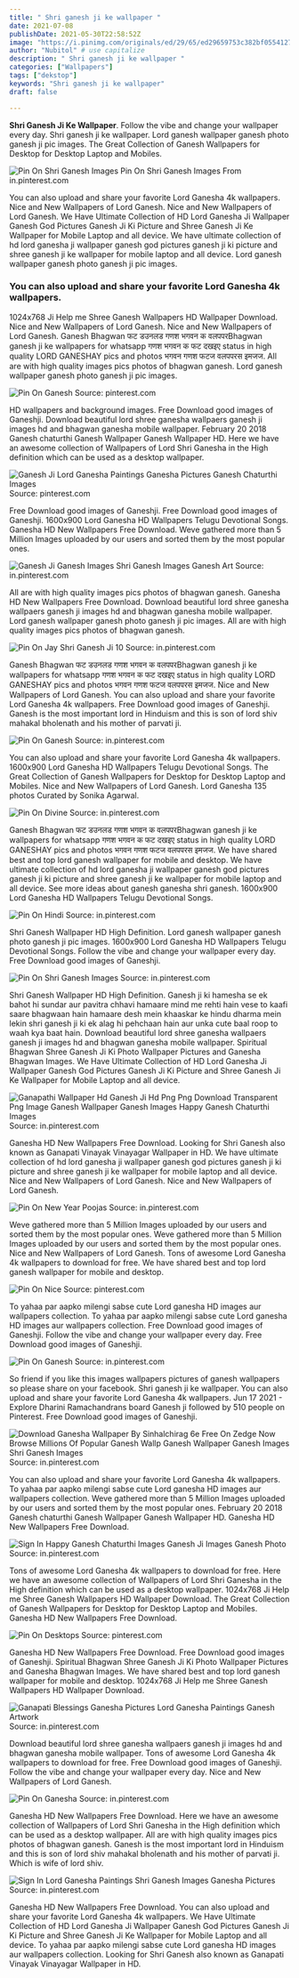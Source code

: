 ```yaml
---
title: " Shri ganesh ji ke wallpaper "
date: 2021-07-08
publishDate: 2021-05-30T22:58:52Z
image: "https://i.pinimg.com/originals/ed/29/65/ed29659753c382bf05541278b00d8688.jpg"
author: "Nubitol" # use capitalize
description: " Shri ganesh ji ke wallpaper "
categories: ["Wallpapers"]
tags: ["dekstop"]
keywords: "Shri ganesh ji ke wallpaper"
draft: false

---
```



**Shri Ganesh Ji Ke Wallpaper**. Follow the vibe and change your wallpaper every day. Shri ganesh ji ke wallpaper. Lord ganesh wallpaper ganesh photo ganesh ji pic images. The Great Collection of Ganesh Wallpapers for Desktop for Desktop Laptop and Mobiles.

![Pin On Shri Ganesh Images](https://i.pinimg.com/736x/2b/e6/2b/2be62bf9f79c9f91044d749dca7e2204.jpg "Pin On Shri Ganesh Images")
Pin On Shri Ganesh Images From in.pinterest.com


You can also upload and share your favorite Lord Ganesha 4k wallpapers. Nice and New Wallpapers of Lord Ganesh. Nice and New Wallpapers of Lord Ganesh. We Have Ultimate Collection of HD Lord Ganesha Ji Wallpaper Ganesh God Pictures Ganesh Ji Ki Picture and Shree Ganesh Ji Ke Wallpaper for Mobile Laptop and all device. We have ultimate collection of hd lord ganesha ji wallpaper ganesh god pictures ganesh ji ki picture and shree ganesh ji ke wallpaper for mobile laptop and all device. Lord ganesh wallpaper ganesh photo ganesh ji pic images.

### You can also upload and share your favorite Lord Ganesha 4k wallpapers.

1024x768 Ji Help me Shree Ganesh Wallpapers HD Wallpaper Download. Nice and New Wallpapers of Lord Ganesh. Nice and New Wallpapers of Lord Ganesh. Ganesh Bhagwan फट डउनलड गणश भगवन क वलपपरBhagwan ganesh ji ke wallpapers for whatsapp गणश भगवन क फट दखइए status in high quality LORD GANESHAY pics and photos भगवन गणश फटज वलपपरस इमजज. All are with high quality images pics photos of bhagwan ganesh. Lord ganesh wallpaper ganesh photo ganesh ji pic images.


![Pin On Ganesh](https://i.pinimg.com/736x/5e/d6/cb/5ed6cb43ee826cdc139a189583afd945.jpg "Pin On Ganesh")
Source: pinterest.com

HD wallpapers and background images. Free Download good images of Ganeshji. Download beautiful lord shree ganesha wallpaers ganesh ji images hd and bhagwan ganesha mobile wallpaper. February 20 2018 Ganesh chaturthi Ganesh Wallpaper Ganesh Wallpaper HD. Here we have an awesome collection of Wallpapers of Lord Shri Ganesha in the High definition which can be used as a desktop wallpaper.

![Ganesh Ji Lord Ganesha Paintings Ganesha Pictures Ganesh Chaturthi Images](https://i.pinimg.com/originals/a7/32/97/a732973a4148bc0e878efed82b7c7714.jpg "Ganesh Ji Lord Ganesha Paintings Ganesha Pictures Ganesh Chaturthi Images")
Source: pinterest.com

Free Download good images of Ganeshji. Free Download good images of Ganeshji. 1600x900 Lord Ganesha HD Wallpapers Telugu Devotional Songs. Ganesha HD New Wallpapers Free Download. Weve gathered more than 5 Million Images uploaded by our users and sorted them by the most popular ones.

![Ganesh Ji Ganesh Images Shri Ganesh Images Ganesh Art](https://i.pinimg.com/736x/17/b8/7b/17b87bbe625dec1db8fe5ec4684caba3.jpg "Ganesh Ji Ganesh Images Shri Ganesh Images Ganesh Art")
Source: in.pinterest.com

All are with high quality images pics photos of bhagwan ganesh. Ganesha HD New Wallpapers Free Download. Download beautiful lord shree ganesha wallpaers ganesh ji images hd and bhagwan ganesha mobile wallpaper. Lord ganesh wallpaper ganesh photo ganesh ji pic images. All are with high quality images pics photos of bhagwan ganesh.

![Pin On Jay Shri Ganesh Ji 10](https://i.pinimg.com/736x/fd/9e/e6/fd9ee6ca8938db1e75850d48b05b8e8f.jpg "Pin On Jay Shri Ganesh Ji 10")
Source: in.pinterest.com

Ganesh Bhagwan फट डउनलड गणश भगवन क वलपपरBhagwan ganesh ji ke wallpapers for whatsapp गणश भगवन क फट दखइए status in high quality LORD GANESHAY pics and photos भगवन गणश फटज वलपपरस इमजज. Nice and New Wallpapers of Lord Ganesh. You can also upload and share your favorite Lord Ganesha 4k wallpapers. Free Download good images of Ganeshji. Ganesh is the most important lord in Hinduism and this is son of lord shiv mahakal bholenath and his mother of parvati ji.

![Pin On Ganesh](https://i.pinimg.com/564x/1c/c1/d8/1cc1d818fe988717ec042a1d4ff0c171.jpg "Pin On Ganesh")
Source: in.pinterest.com

You can also upload and share your favorite Lord Ganesha 4k wallpapers. 1600x900 Lord Ganesha HD Wallpapers Telugu Devotional Songs. The Great Collection of Ganesh Wallpapers for Desktop for Desktop Laptop and Mobiles. Nice and New Wallpapers of Lord Ganesh. Lord Ganesha 135 photos Curated by Sonika Agarwal.

![Pin On Divine](https://i.pinimg.com/originals/82/d1/5b/82d15b514c355006a7af9d4b2b67fcd4.png "Pin On Divine")
Source: in.pinterest.com

Ganesh Bhagwan फट डउनलड गणश भगवन क वलपपरBhagwan ganesh ji ke wallpapers for whatsapp गणश भगवन क फट दखइए status in high quality LORD GANESHAY pics and photos भगवन गणश फटज वलपपरस इमजज. We have shared best and top lord ganesh wallpaper for mobile and desktop. We have ultimate collection of hd lord ganesha ji wallpaper ganesh god pictures ganesh ji ki picture and shree ganesh ji ke wallpaper for mobile laptop and all device. See more ideas about ganesh ganesha shri ganesh. 1600x900 Lord Ganesha HD Wallpapers Telugu Devotional Songs.

![Pin On Hindi](https://i.pinimg.com/564x/29/87/05/2987057c0a69012518523b2dbbf5bb89.jpg "Pin On Hindi")
Source: in.pinterest.com

Shri Ganesh Wallpaper HD High Definition. Lord ganesh wallpaper ganesh photo ganesh ji pic images. 1600x900 Lord Ganesha HD Wallpapers Telugu Devotional Songs. Follow the vibe and change your wallpaper every day. Free Download good images of Ganeshji.

![Pin On Shri Ganesh Images](https://i.pinimg.com/736x/2b/e6/2b/2be62bf9f79c9f91044d749dca7e2204.jpg "Pin On Shri Ganesh Images")
Source: in.pinterest.com

Shri Ganesh Wallpaper HD High Definition. Ganesh ji ki hamesha se ek bahot hi sundar aur pavitra chhavi hamaare mind me rehti hain vese to kaafi saare bhagwaan hain hamaare desh mein khaaskar ke hindu dharma mein lekin shri ganesh ji ki ek alag hi pehchaan hain aur unka cute baal roop to waah kya baat hain. Download beautiful lord shree ganesha wallpaers ganesh ji images hd and bhagwan ganesha mobile wallpaper. Spiritual Bhagwan Shree Ganesh Ji Ki Photo Wallpaper Pictures and Ganesha Bhagwan Images. We Have Ultimate Collection of HD Lord Ganesha Ji Wallpaper Ganesh God Pictures Ganesh Ji Ki Picture and Shree Ganesh Ji Ke Wallpaper for Mobile Laptop and all device.

![Ganapathi Wallpaper Hd Ganesh Ji Hd Png Png Download Transparent Png Image Ganesh Wallpaper Ganesh Images Happy Ganesh Chaturthi Images](https://i.pinimg.com/originals/a8/e0/54/a8e0546e343281330e8508906faa2cce.png "Ganapathi Wallpaper Hd Ganesh Ji Hd Png Png Download Transparent Png Image Ganesh Wallpaper Ganesh Images Happy Ganesh Chaturthi Images")
Source: in.pinterest.com

Ganesha HD New Wallpapers Free Download. Looking for Shri Ganesh also known as Ganapati Vinayak Vinayagar Wallpaper in HD. We have ultimate collection of hd lord ganesha ji wallpaper ganesh god pictures ganesh ji ki picture and shree ganesh ji ke wallpaper for mobile laptop and all device. Nice and New Wallpapers of Lord Ganesh. Nice and New Wallpapers of Lord Ganesh.

![Pin On New Year Poojas](https://i.pinimg.com/originals/28/33/2d/28332ddfc939c374d722ff429951f6f2.jpg "Pin On New Year Poojas")
Source: in.pinterest.com

Weve gathered more than 5 Million Images uploaded by our users and sorted them by the most popular ones. Weve gathered more than 5 Million Images uploaded by our users and sorted them by the most popular ones. Nice and New Wallpapers of Lord Ganesh. Tons of awesome Lord Ganesha 4k wallpapers to download for free. We have shared best and top lord ganesh wallpaper for mobile and desktop.

![Pin On Nice](https://i.pinimg.com/736x/04/79/3c/04793c4d3b53a9f07212f9d98f8ff221.jpg "Pin On Nice")
Source: pinterest.com

To yahaa par aapko milengi sabse cute Lord ganesha HD images aur wallpapers collection. To yahaa par aapko milengi sabse cute Lord ganesha HD images aur wallpapers collection. Free Download good images of Ganeshji. Follow the vibe and change your wallpaper every day. Free Download good images of Ganeshji.

![Pin On Ganesh](https://i.pinimg.com/originals/60/85/fe/6085feebb1771ab4d3529e5ea5a2f56b.jpg "Pin On Ganesh")
Source: in.pinterest.com

So friend if you like this images wallpapers pictures of ganesh wallpapers so please share on your facebook. Shri ganesh ji ke wallpaper. You can also upload and share your favorite Lord Ganesha 4k wallpapers. Jun 17 2021 - Explore Dharini Ramachandrans board Ganesh ji followed by 510 people on Pinterest. Free Download good images of Ganeshji.

![Download Ganesha Wallpaper By Sinhalchirag 6e Free On Zedge Now Browse Millions Of Popular Ganesh Wallp Ganesh Wallpaper Ganesh Images Shri Ganesh Images](https://i.pinimg.com/originals/ce/9a/d8/ce9ad85239370d2cf775ced65f132ad1.jpg "Download Ganesha Wallpaper By Sinhalchirag 6e Free On Zedge Now Browse Millions Of Popular Ganesh Wallp Ganesh Wallpaper Ganesh Images Shri Ganesh Images")
Source: in.pinterest.com

You can also upload and share your favorite Lord Ganesha 4k wallpapers. To yahaa par aapko milengi sabse cute Lord ganesha HD images aur wallpapers collection. Weve gathered more than 5 Million Images uploaded by our users and sorted them by the most popular ones. February 20 2018 Ganesh chaturthi Ganesh Wallpaper Ganesh Wallpaper HD. Ganesha HD New Wallpapers Free Download.

![Sign In Happy Ganesh Chaturthi Images Ganesh Ji Images Ganesh Photo](https://i.pinimg.com/originals/b4/ec/fd/b4ecfd58e658b4b5cfd401a23652de7a.jpg "Sign In Happy Ganesh Chaturthi Images Ganesh Ji Images Ganesh Photo")
Source: in.pinterest.com

Tons of awesome Lord Ganesha 4k wallpapers to download for free. Here we have an awesome collection of Wallpapers of Lord Shri Ganesha in the High definition which can be used as a desktop wallpaper. 1024x768 Ji Help me Shree Ganesh Wallpapers HD Wallpaper Download. The Great Collection of Ganesh Wallpapers for Desktop for Desktop Laptop and Mobiles. Ganesha HD New Wallpapers Free Download.

![Pin On Desktops](https://i.pinimg.com/originals/85/83/2b/85832be5a3e42c5d7113d5ce4d4d7625.jpg "Pin On Desktops")
Source: pinterest.com

Ganesha HD New Wallpapers Free Download. Free Download good images of Ganeshji. Spiritual Bhagwan Shree Ganesh Ji Ki Photo Wallpaper Pictures and Ganesha Bhagwan Images. We have shared best and top lord ganesh wallpaper for mobile and desktop. 1024x768 Ji Help me Shree Ganesh Wallpapers HD Wallpaper Download.

![Ganapati Blessings Ganesha Pictures Lord Ganesha Paintings Ganesh Artwork](https://i.pinimg.com/originals/ef/3c/40/ef3c405722abe7a6947e130d710bbf2a.jpg "Ganapati Blessings Ganesha Pictures Lord Ganesha Paintings Ganesh Artwork")
Source: in.pinterest.com

Download beautiful lord shree ganesha wallpaers ganesh ji images hd and bhagwan ganesha mobile wallpaper. Tons of awesome Lord Ganesha 4k wallpapers to download for free. Free Download good images of Ganeshji. Follow the vibe and change your wallpaper every day. Nice and New Wallpapers of Lord Ganesh.

![Pin On Ganesha](https://i.pinimg.com/736x/3f/29/bd/3f29bd45fdacc7093c12166a2b7c0e3f.jpg "Pin On Ganesha")
Source: in.pinterest.com

Ganesha HD New Wallpapers Free Download. Here we have an awesome collection of Wallpapers of Lord Shri Ganesha in the High definition which can be used as a desktop wallpaper. All are with high quality images pics photos of bhagwan ganesh. Ganesh is the most important lord in Hinduism and this is son of lord shiv mahakal bholenath and his mother of parvati ji. Which is wife of lord shiv.

![Sign In Lord Ganesha Paintings Shri Ganesh Images Ganesha Pictures](https://i.pinimg.com/originals/ed/29/65/ed29659753c382bf05541278b00d8688.jpg "Sign In Lord Ganesha Paintings Shri Ganesh Images Ganesha Pictures")
Source: in.pinterest.com

Ganesha HD New Wallpapers Free Download. You can also upload and share your favorite Lord Ganesha 4k wallpapers. We Have Ultimate Collection of HD Lord Ganesha Ji Wallpaper Ganesh God Pictures Ganesh Ji Ki Picture and Shree Ganesh Ji Ke Wallpaper for Mobile Laptop and all device. To yahaa par aapko milengi sabse cute Lord ganesha HD images aur wallpapers collection. Looking for Shri Ganesh also known as Ganapati Vinayak Vinayagar Wallpaper in HD.

